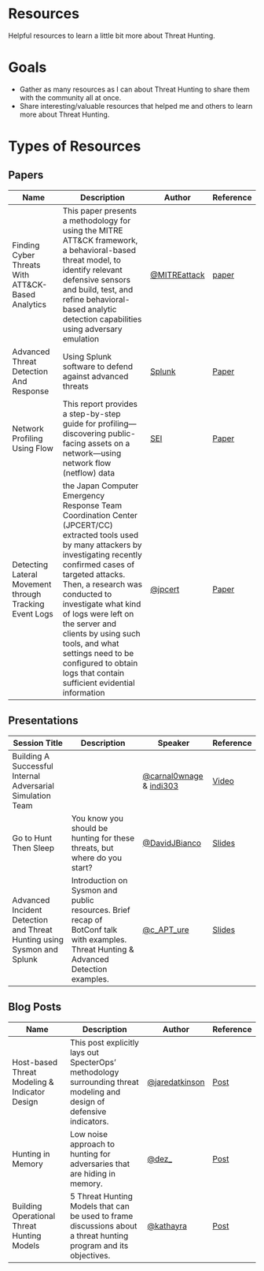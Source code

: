 # Resources
Helpful resources to learn a little bit more about Threat Hunting.

# Goals
* Gather as many resources as I can about Threat Hunting to share them with the community all at once.
* Share interesting/valuable resources that helped me and others to learn more about Threat Hunting.

# Types of Resources

## Papers

| Name | Description | Author | Reference |
|--------|---------|-------|-------|
| Finding Cyber Threats With ATT&CK-Based Analytics | This paper presents a methodology for using the MITRE ATT&CK framework, a behavioral-based threat model, to identify relevant defensive sensors and build, test, and refine behavioral-based analytic detection capabilities using adversary emulation | [@MITREattack](https://twitter.com/MITREattack) | [paper](https://github.com/Cyb3rWard0g/ThreatHunter-Playbook/blob/master/resources/papers/16-3713-finding-cyber-threats%20with%20att%26ck-based-analytics.pdf) | 
| Advanced Threat Detection And Response | Using Splunk software to defend against advanced threats  | [Splunk](https://www.splunk.com/) | [Paper](https://github.com/Cyb3rWard0g/ThreatHunter-Playbook/blob/master/resources/papers/advanced-threat-detection-and-response-tech-brief.pdf) |
| Network Profiling Using Flow | This report provides a step-by-step guide for profiling—discovering public-facing assets on a network—using network flow (netflow) data | [SEI](http://www.sei.cmu.edu/) | [Paper](https://github.com/Cyb3rWard0g/ThreatHunter-Playbook/blob/master/resources/papers/Network_Profiling_Using_Flow.pdf) |
| Detecting Lateral Movement through Tracking Event Logs |  the Japan Computer Emergency Response Team Coordination Center (JPCERT/CC) extracted tools used by many attackers by investigating recently confirmed cases of targeted attacks. Then, a research was conducted to investigate what kind of logs were left on the server and clients by using such tools, and what settings need to be configured to obtain logs that contain sufficient evidential information | [@jpcert](https://twitter.com/jpcert) | [Paper](https://github.com/Cyb3rWard0g/ThreatHunter-Playbook/blob/master/resources/papers/20170612_Detecting_LM.pdf) |

## Presentations

| Session Title | Description | Speaker | Reference |
|--------|---------|-------|-------|
| Building A Successful Internal Adversarial Simulation Team |  | [@carnal0wnage](https://twitter.com/carnal0wnage) & [indi303](https://twitter.com/indi303) | [Video](https://www.youtube.com/watch?v=Q5Fu6AvXi_A&feature=youtu.be) |
| Go to Hunt Then Sleep | You know you should be hunting for these threats, but where do you start?  | [@DavidJBianco](https://twitter.com/DavidJBianco) | [Slides](https://speakerdeck.com/davidjbianco/go-to-hunt-then-sleep) |
| Advanced Incident Detection and Threat Hunting using Sysmon and Splunk | Introduction on Sysmon and public resources. Brief recap of BotConf talk with examples. Threat Hunting & Advanced Detection examples. | [@c_APT_ure](https://twitter.com/c_APT_ure) | [Slides](https://github.com/Cyb3rWard0g/ThreatHunter-Playbook/blob/master/resources/presentations/FIRST-2017_Tom-Ueltschi_Sysmon_FINAL.pdf) |

## Blog Posts

| Name | Description | Author| Reference |
|--------|---------|-------|-------|
| Host-based Threat Modeling & Indicator Design | This post explicitly lays out SpecterOps’ methodology surrounding threat modeling and design of defensive indicators. | [@jaredatkinson](https://twitter.com/jaredcatkinson) | [Post](https://posts.specterops.io/host-based-threat-modeling-indicator-design-a9dbbb53d5ea) |
| Hunting in Memory | Low noise approach to hunting for adversaries that are hiding in memory. | [@dez_](https://twitter.com/dez_) | [Post](https://www.endgame.com/blog/technical-blog/hunting-memory)|
| Building Operational Threat Hunting Models | 5 Threat Hunting Models that can be used to frame discussions about a threat hunting program and its objectives.  | [@kathayra](https://twitter.com/kathayra) | [Post](https://happythreathunting.blogspot.com/2017/08/building-operational-threat-hunting.html) |